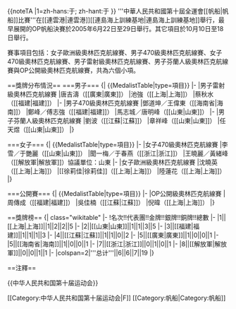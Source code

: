 {{noteTA
|1=zh-hans:于; zh-hant:于
}}
'''中華人民共和國第十屆全運會[[帆船|帆船]]比賽'''在[[連雲港|連雲港]][[連島海上訓練基地|連島海上訓練基地]]舉行，最早展開的OP帆船決賽於2005年6月22日至29日舉行。其它項目於10月10日至18日舉行。

賽事項目包括：女子歐洲級奧林匹克航線賽、男子470級奧林匹克航線賽、女子470級奧林匹克航線賽、男子雷射級奧林匹克航線賽、男子芬蘭人級奧林匹克航線賽與OP公開級奧林匹克航線賽，共為六個小項。

==獎牌分布情況==
===男子===
{| {{MedalistTable|type=項目}}
|-
|男子雷射級奧林匹克航線賽
|唐吉濤（[[廣東|廣東]]）
|池強（[[上海|上海]]）
|蔡秋水（[[福建|福建]]）
|-
|男子470級奧林匹克航線賽
|鄧道坤／王偉東（[[海南省|海南]]）
|鄭峰／傅志強（[[福建|福建]]）
|馬志城／唐明峰（[[山東|山東]]）
|-
|男子芬蘭人級奧林匹克航線賽
|劉波（[[江蘇|江蘇]]）
|章祥峰（[[山東|山東]]）
|任天煜（[[山東|山東]]）
|}

===女子===
{| {{MedalistTable|type=項目}}
|-
|女子470級奧林匹克航線賽
|李雪／于艷麗（[[山東|山東]]）
|聞一梅／于春燕（[[浙江|浙江]]）
|王曉麗／黃緒峰（[[解放軍|解放軍]]）<ref>協議單位：山東</ref>
|-
|女子歐洲級奧林匹克航線賽
|沈曉英（[[上海|上海]]）
|[[徐莉佳|徐莉佳]]（[[上海|上海]]）
|陸蓮花（[[上海|上海]]）
|}

===公開賽===
{| {{MedalistTable|type=項目}}
|-
|OP公開級奧林匹克航線賽
|周傳成（[[福建|福建]]）
|吳佳楠（[[江蘇|江蘇]]）
|倪暐（[[上海|上海]]）
|}

==獎牌榜==
{| class="wikitable"
|-
!名次!!代表團!!金牌!!銀牌!!銅牌!!總數
|-
|1||[[上海|上海]]||1||2||2||5
|-
|2||[[山東|山東]]||1||1||3||5
|-
|3||[[福建|福建]]||1||1||1||3
|-
|4||[[江蘇|江蘇]]||1||1||0||2
|-
|5||[[廣東|廣東]]||1||0||0||1
|-
|5||[[海南省|海南]]||1||0||0||1
|-
|7||[[浙江|浙江]]||0||1||0||1
|-
|8||[[解放軍|解放軍]]||0||0||1||1
|-
|colspan=2|'''总计'''||6||6||7||19
|}

==注釋==
<div class="references-small">
<references />
</div>

{{中华人民共和国第十届运动会}}

[[Category:中华人民共和国第十届运动会|F]]
[[Category:帆船|Category:帆船]]